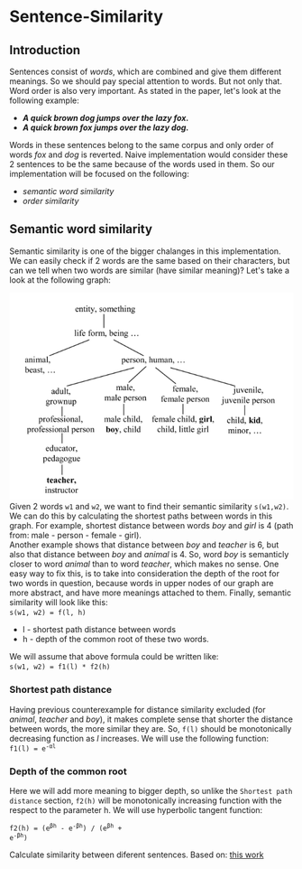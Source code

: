 # Sentence-Similarity

<!-- ## Introduction
This repository implements method for calculating similarities between small sentences. Implementation is divided in 2 files: 
* `main.py` - for implementing functionalities
* `main.ipynb` - for testing -->

## Introduction
Sentences consist of *words*, which are combined and give them different meanings. So we should pay special attention to words. But not only that. Word order is also very important. As stated in the paper, let's look at the following example:  
* ***A quick brown dog jumps over the lazy fox.***  
* ***A quick brown fox jumps over the lazy dog.***  

Words in these sentences belong to the same corpus and only order of words *fox* and *dog* is reverted. Naive implementation would consider these 2 sentences to be the same because of the words used in them. 
So our implementation will be focused on the following: 

* *semantic word similarity*
* *order similarity*

## Semantic word similarity
Semantic similarity is one of the bigger chalanges in this implementation.
We can easily check if 2 words are the same based on their characters, but can we tell when two words are similar (have similar meaning)? Let's take a look at the following graph:

![semantic graph](./Images/semantic_similarity_graph.png)
Given 2 words `w1` and `w2`, we want to find their semantic similarity `s(w1,w2)`. We can do this by calculating the shortest paths between words in this graph. For example, shortest distance between words *boy* and *girl* is 4 (path from: male - person - female - girl).  
Another example shows that distance between *boy* and *teacher* is 6, but also that distance between *boy* and *animal* is 4. So, word *boy* is semanticly closer to word *animal* than to word *teacher*, which makes no sense. One easy way to fix this, is to take into consideration the depth of the root for two words in question, because words in upper nodes of our graph are more abstract, and have more meanings attached to them. 
Finally, semantic similarity will look like this:   
`s(w1, w2) = f(l, h)`  
* l - shortest path distance between words
* h - depth of the common root of these two words. 

We will assume that above formula could be written like:  
`s(w1, w2) = f1(l) * f2(h)`

### Shortest path distance
Having previous counterexample for distance similarity excluded (for *animal*, *teacher* and *boy*), it makes complete sense that shorter the distance between words, the more similar they are. So, `f(l)` should be monotonically decreasing function as *l* increases. We will use the following function:  
<code>f1(l) = e<sup>-αl</sup> </code>

### Depth of the common root
Here we will add more meaning to bigger depth, so unlike the `Shortest path distance` section, `f2(h)` will be monotonically increasing function with the respect to the parameter h. We will use hyperbolic tangent function:

<code>f2(h) = (e<sup>βh</sup> - e<sup>-βh</sup>) / (e<sup>βh</sup> + e<sup>-βh</sup>) </code>



Calculate similarity between diferent sentences. Based on: [this work](https://www.researchgate.net/publication/232645326_Sentence_Similarity_Based_on_Semantic_Nets_and_Corpus_Statistics#:~:text=The%20semantic%20similarity%20of%20two,database%20and%20from%20corpus%20statistics.&text=Experiments%20on%20two%20sets%20of,significant%20correlation%20to%20human%20intuition.)
